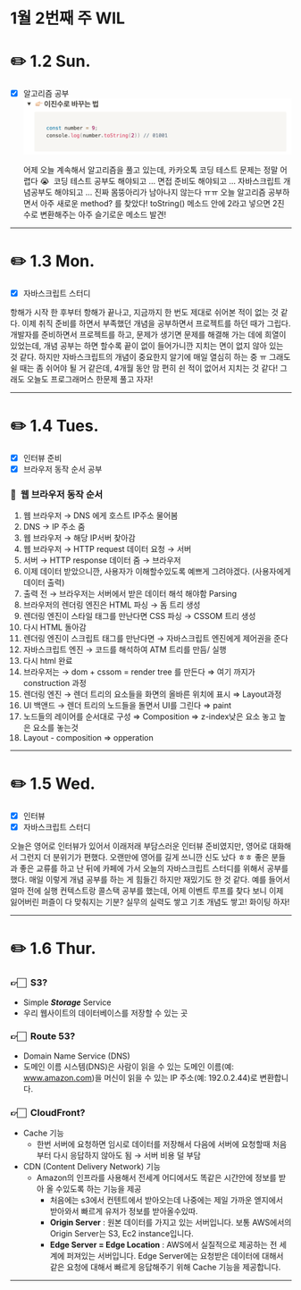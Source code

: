 # 1월 2번째 주 WIL

# ✏️ 1.2 **Sun.**

- [x] 알고리즘 공부
      <img src="./Images/1.2.1.png"/>

  어제 오늘 계속해서 알고리즘을 풀고 있는데, 카카오톡 코딩 테스트 문제는 정말 어렵다 😭  코딩 테스트 공부도 해야되고 ... 면접 준비도 해야되고 ... 자바스크립트 개념공부도 해야되고 ... 진짜 몸뚱아리가 남아나지 않는다 ㅠㅠ 오늘 알고리즘 공부하면서 아주 새로운 method? 를 찾았다! toString() 메소드 안에 2라고 넣으면 2진수로 변환해주는 아주 슬기로운 메소드 발견!

---

# ✏️ 1.3 **Mon.**

- [x] 자바스크립트 스터디

항해가 시작 한 후부터 항해가 끝나고, 지금까지 한 번도 제대로 쉬어본 적이 없는 것 같다. 이제 취직 준비를 하면서 부족했던 개념을 공부하면서 프로젝트를 하던 때가 그립다. 개발자를 준비하면서 프로젝트를 하고, 문제가 생기면 문제를 해결해 가는 데에 희열이 있었는데, 개념 공부는 하면 할수록 끝이 없이 들어가니깐 지치는 면이 없지 않아 있는 것 같다. 하지만 자바스크립트의 개념이 중요한지 알기에 매일 열심히 하는 중 ㅠ 그래도 쉴 때는 좀 쉬어야 될 거 같은데, 4개월 동안 맘 편히 쉰 적이 없어서 지치는 것 같다! 그래도 오늘도 프로그래머스 한문제 풀고 자자!

---

# ✏️ 1.4 **Tues.**

- [x] 인터뷰 준비
- [x] 브라우저 동작 순서 공부

### 🚀  웹 브라우저 동작 순서

1. 웹 브라우저 → DNS 에게 호스트 IP주소 물어봄
2. DNS → IP 주소 줌
3. 웹 브라우저 → 해당 IP서버 찾아감
4. 웹 브라우저 → HTTP request 데이터 요청 → 서버
5. 서버 → HTTP response 데이터 줌 → 브라우저
6. 이제 데이터 받았으니깐, 사용자가 이해할수있도록 예쁘게 그려야겠다. (사용자에게 데이터 출력)
7. 출력 전 → 브라우저는 서버에서 받은 데이터 해석 해야함 Parsing
8. 브라우저의 렌더링 엔진은 HTML 파싱 → 돔 트리 생성
9. 렌더링 엔진이 스타일 태그를 만난다면 CSS 파싱 → CSSOM 트리 생성
10. 다시 HTML 돌아감
11. 렌더링 엔진이 스크립트 태그를 만난다면 → 자바스크립트 엔진에게 제어권을 준다
12. 자바스크립트 엔진 → 코드를 해석하여 ATM 트리를 만듬/ 실행
13. 다시 html 완료
14. 브라우저는 → dom + cssom = render tree 를 만든다 ⇒ 여기 까지가 construction 과정
15. 렌더링 엔진 → 렌더 트리의 요소들을 화면의 올바른 위치에 표시 ⇒ Layout과정
16. UI 백앤드 → 렌더 트리의 노드들을 돌면서 UI를 그린다 ⇒ paint
17. 노드들의 레이어를 순서대로 구성 ⇒ Composition ⇒ z-index낮은 요소 놓고 높은 요소를 놓는것
18. Layout - composition ⇒ opperation

---

# ✏️ 1.5 **Wed.**

- [x] 인터뷰
- [x] 자바스크립트 스터디

오늘은 영어로 인터뷰가 있어서 이래저래 부담스러운 인터뷰 준비였지만, 영어로 대화해서 그런지 더 분위기가 편했다. 오랜만에 영어를 길게 쓰니깐 신도 났다 ㅎㅎ 좋은 분들과 좋은 교류를 하고 난 뒤에 카페에 가서 오늘의 자바스크립트 스터디를 위해서 공부를 했다. 매일 이렇게 개념 공부를 하는 게 힘들긴 하지만 재밌기도 한 것 같다. 예를 들어서 얼마 전에 실행 컨텍스트랑 콜스택 공부를 했는데, 어제 이벤트 루프를 찾다 보니 이제 잃어버린 퍼즐이 다 맞춰지는 기분? 실무의 실력도 쌓고 기초 개념도 쌓고! 화이팅 하자!

---

# ✏️ 1.6 **Thur.**

### 👉🏻  S3?

- Simple ***Storage*** Service
- 우리 웹사이트의 데이터베이스를 저장할 수 있는 곳

### 👉🏻  Route 53?

- Domain Name Service (DNS)
- 도메인 이름 시스템(DNS)은 사람이 읽을 수 있는 도메인 이름(예: www.amazon.com)을 머신이 읽을 수 있는 IP 주소(예: 192.0.2.44)로 변환합니다.

### 👉🏻  CloudFront?

- Cache 기능
    - 한번 서버에 요청하면 임시로 데이터를 저장해서 다음에 서버에 요청할때 처음부터 다시 응답하지 않아도 됨 → 서버 비용 덜 부담
- CDN (Content Delivery Network) 기능
    - Amazon의 인프라를 사용해서 전세계 어디에서도 똑같은 시간안에 정보를 받아 올 수있도록 하는 기능을 제공
        - 처음에는 s3에서 컨텐트에서 받아오는데 나중에는 제일 가까운 엗지에서 받아와서 빠르게 유저가 정보를 받아올수있따.
        - **Origin Server** : 원본 데이터를 가지고 있는 서버입니다. 보통 AWS에서의 Origin Server는 S3, Ec2 instance입니다.
        - **Edge Server = Edge Location** : AWS에서 실질적으로 제공하는 전 세계에 퍼져있는 서버입니다. Edge Server에는 요청받은 데이터에 대해서 같은 요청에 대해서 빠르게 응답해주기 위해 Cache 기능을 제공합니다.

---